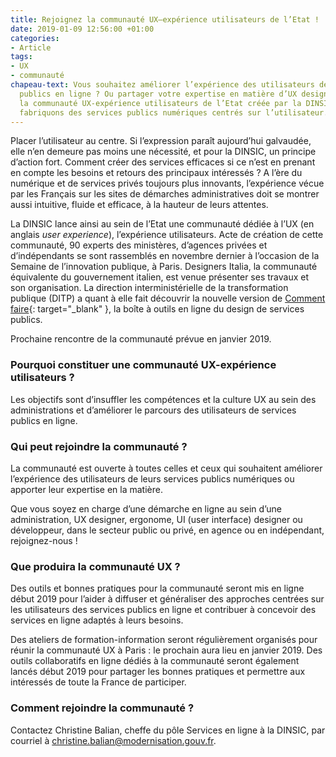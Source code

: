 ```yaml
---
title: Rejoignez la communauté UX–expérience utilisateurs de l’Etat !
date: 2019-01-09 12:56:00 +01:00
categories:
- Article
tags:
- UX
- communauté
chapeau-text: Vous souhaitez améliorer l’expérience des utilisateurs de vos services
  publics en ligne ? Ou partager votre expertise en matière d’UX design ? Rejoignez
  la communauté UX-expérience utilisateurs de l’Etat créée par la DINSIC ! Et ensemble
  fabriquons des services publics numériques centrés sur l’utilisateur.
---
```


Placer l’utilisateur au centre. Si l’expression paraît aujourd’hui galvaudée, elle n’en demeure pas moins une nécessité, et pour la DINSIC, un principe d’action fort. Comment créer des services efficaces si ce n’est en prenant en compte les besoins et retours des principaux intéressés ? A l’ère du numérique et de services privés toujours plus innovants, l’expérience vécue par les Français sur les sites de démarches administratives doit se montrer aussi intuitive, fluide et efficace, à la hauteur de leurs attentes.

La DINSIC lance ainsi au sein de l’Etat une communauté dédiée à l’UX (en anglais *user experience*), l’expérience utilisateurs. Acte de création de cette communauté, 90 experts des ministères, d’agences privées et d’indépendants se sont rassemblés en novembre dernier à l’occasion de la Semaine de l’innovation publique, à Paris. Designers Italia, la communauté équivalente du gouvernement italien, est venue présenter ses travaux et son organisation. La direction interministérielle de la transformation publique (DITP) a quant à elle fait découvrir la nouvelle version de [Comment faire](http://comment-faire.modernisation.gouv.fr/){: target="_blank" }, la boîte à outils en ligne du design de services publics.

Prochaine rencontre de la communauté prévue en janvier 2019.

### Pourquoi constituer une communauté UX-expérience utilisateurs ?

Les objectifs sont d’insuffler les compétences et la culture UX au sein des administrations et d’améliorer le parcours des utilisateurs de services publics en ligne.

### Qui peut rejoindre la communauté ?

La communauté est ouverte à toutes celles et ceux qui souhaitent améliorer l’expérience des utilisateurs de leurs services publics numériques ou apporter leur expertise en la matière.

Que vous soyez en charge d’une démarche en ligne au sein d’une administration, UX designer, ergonome, UI (user interface) designer ou développeur, dans le secteur public ou privé, en agence ou en indépendant, rejoignez-nous !

### Que produira la communauté UX ?

Des outils et bonnes pratiques pour la communauté seront mis en ligne début 2019 pour l’aider à diffuser et généraliser des approches centrées sur les utilisateurs des services publics en ligne et contribuer à concevoir des services en ligne adaptés à leurs besoins.

Des ateliers de formation-information seront régulièrement organisés pour réunir la communauté UX à Paris : le prochain aura lieu en janvier 2019. Des outils collaboratifs en ligne dédiés à la communauté seront également lancés début 2019 pour partager les bonnes pratiques et permettre aux intéressés de toute la France de participer.

### Comment rejoindre la communauté ?

Contactez Christine Balian, cheffe du pôle Services en ligne à la DINSIC, par courriel à [christine.balian@modernisation.gouv.fr](mailto:christine.balian@modernisation.gouv.fr).